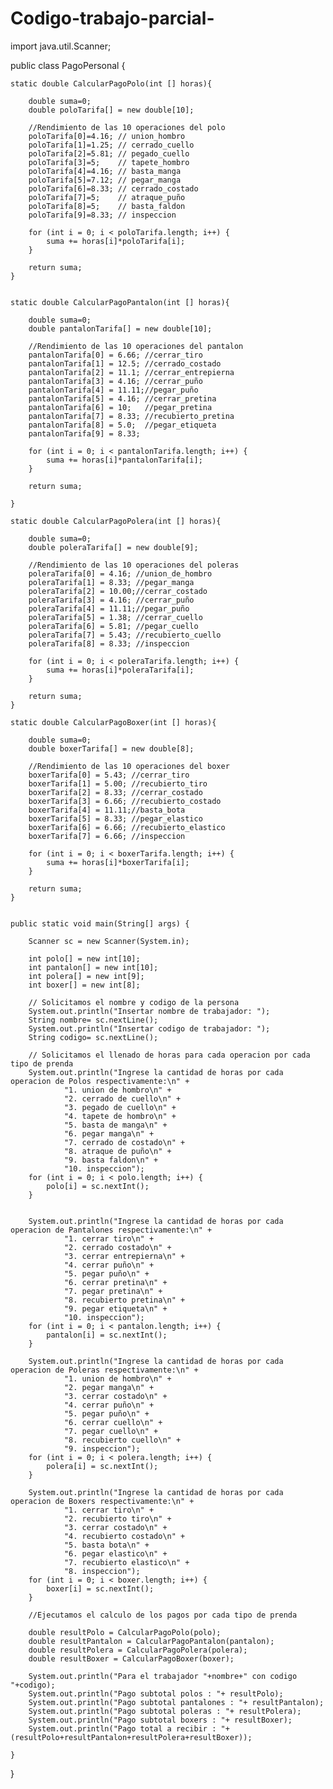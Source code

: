 # Codigo-trabajo-parcial-
import java.util.Scanner;

public class PagoPersonal {

	static double CalcularPagoPolo(int [] horas){
        		
		double suma=0;
		double poloTarifa[] = new double[10];
		
		//Rendimiento de las 10 operaciones del polo
		poloTarifa[0]=4.16; // union_hombro
		poloTarifa[1]=1.25; // cerrado_cuello
		poloTarifa[2]=5.81; // pegado_cuello
		poloTarifa[3]=5;    // tapete_hombro
		poloTarifa[4]=4.16; // basta_manga
		poloTarifa[5]=7.12; // pegar_manga
		poloTarifa[6]=8.33; // cerrado_costado
		poloTarifa[7]=5;    // atraque_puño
		poloTarifa[8]=5;    // basta_faldon
		poloTarifa[9]=8.33; // inspeccion
		
		for (int i = 0; i < poloTarifa.length; i++) {
			suma += horas[i]*poloTarifa[i];
		}     
		
        return suma;
    }
	
	
	static double CalcularPagoPantalon(int [] horas){
		
		double suma=0;
		double pantalonTarifa[] = new double[10];
		
        //Rendimiento de las 10 operaciones del pantalon
		pantalonTarifa[0] = 6.66; //cerrar_tiro
		pantalonTarifa[1] = 12.5; //cerrado_costado
		pantalonTarifa[2] = 11.1; //cerrar_entrepierna
		pantalonTarifa[3] = 4.16; //cerrar_puño
		pantalonTarifa[4] = 11.11;//pegar_puño
		pantalonTarifa[5] = 4.16; //cerrar_pretina
		pantalonTarifa[6] = 10;   //pegar_pretina
		pantalonTarifa[7] = 8.33; //recubierto_pretina
		pantalonTarifa[8] = 5.0;  //pegar_etiqueta
		pantalonTarifa[9] = 8.33;
		
		for (int i = 0; i < pantalonTarifa.length; i++) {
			suma += horas[i]*pantalonTarifa[i];
		} 
        
        return suma;
        
    }
	
	static double CalcularPagoPolera(int [] horas){
		
		double suma=0;
		double poleraTarifa[] = new double[9];
		
        //Rendimiento de las 10 operaciones del poleras
		poleraTarifa[0] = 4.16; //union_de_hombro
		poleraTarifa[1] = 8.33; //pegar_manga
		poleraTarifa[2] = 10.00;//cerrar_costado
		poleraTarifa[3] = 4.16; //cerrar_puño
		poleraTarifa[4] = 11.11;//pegar_puño
		poleraTarifa[5] = 1.38; //cerrar_cuello
		poleraTarifa[6] = 5.81; //pegar_cuello
		poleraTarifa[7] = 5.43; //recubierto_cuello
		poleraTarifa[8] = 8.33; //inspeccion
		
		for (int i = 0; i < poleraTarifa.length; i++) {
			suma += horas[i]*poleraTarifa[i];
		}
        
        return suma;
    }
	
	static double CalcularPagoBoxer(int [] horas){
		
		double suma=0;
		double boxerTarifa[] = new double[8];
		
        //Rendimiento de las 10 operaciones del boxer
		boxerTarifa[0] = 5.43; //cerrar_tiro
		boxerTarifa[1] = 5.00; //recubierto_tiro
		boxerTarifa[2] = 8.33; //cerrar_costado
		boxerTarifa[3] = 6.66; //recubierto_costado
		boxerTarifa[4] = 11.11;//basta_bota
		boxerTarifa[5] = 8.33; //pegar_elastico
		boxerTarifa[6] = 6.66; //recubierto_elastico
		boxerTarifa[7] = 6.66; //inspeccion
        
		for (int i = 0; i < boxerTarifa.length; i++) {
			suma += horas[i]*boxerTarifa[i];
		}
        
        return suma;
    }
	
	
	public static void main(String[] args) {
		
		Scanner sc = new Scanner(System.in);
		
		int polo[] = new int[10];
		int pantalon[] = new int[10];
		int polera[] = new int[9];
		int boxer[] = new int[8];
		
		// Solicitamos el nombre y codigo de la persona
		System.out.println("Insertar nombre de trabajador: ");
		String nombre= sc.nextLine();
		System.out.println("Insertar codigo de trabajador: ");
		String codigo= sc.nextLine();
		
		// Solicitamos el llenado de horas para cada operacion por cada tipo de prenda
		System.out.println("Ingrese la cantidad de horas por cada operacion de Polos respectivamente:\n" +
                "1. union de hombro\n" +
                "2. cerrado de cuello\n" +
                "3. pegado de cuello\n" +
                "4. tapete de hombro\n" +
                "5. basta de manga\n" +
                "6. pegar manga\n" +
                "7. cerrado de costado\n" +
                "8. atraque de puño\n" +
                "9. basta faldon\n" +
                "10. inspeccion");
		for (int i = 0; i < polo.length; i++) {
	        polo[i] = sc.nextInt();
		}
		
		
		System.out.println("Ingrese la cantidad de horas por cada operacion de Pantalones respectivamente:\n" +
                "1. cerrar tiro\n" +
                "2. cerrado costado\n" +
                "3. cerrar entrepierna\n" +
                "4. cerrar puño\n" +
                "5. pegar puño\n" +
                "6. cerrar pretina\n" +
                "7. pegar pretina\n" +
                "8. recubierto pretina\n" +
                "9. pegar etiqueta\n" +
                "10. inspeccion");
		for (int i = 0; i < pantalon.length; i++) {
	        pantalon[i] = sc.nextInt();
		}
		
		System.out.println("Ingrese la cantidad de horas por cada operacion de Poleras respectivamente:\n" +
                "1. union de hombro\n" +
                "2. pegar manga\n" +
                "3. cerrar costado\n" +
                "4. cerrar puño\n" +
                "5. pegar puño\n" +
                "6. cerrar cuello\n" +
                "7. pegar cuello\n" +
                "8. recubierto cuello\n" +
                "9. inspeccion");
		for (int i = 0; i < polera.length; i++) {
	        polera[i] = sc.nextInt();
		}
 
		System.out.println("Ingrese la cantidad de horas por cada operacion de Boxers respectivamente:\n" +
                "1. cerrar tiro\n" +
                "2. recubierto tiro\n" +
                "3. cerrar costado\n" +
                "4. recubierto costado\n" +
                "5. basta bota\n" +
                "6. pegar elastico\n" +
                "7. recubierto elastico\n" +
                "8. inspeccion");
		for (int i = 0; i < boxer.length; i++) {
	        boxer[i] = sc.nextInt();
		}
		
		//Ejecutamos el calculo de los pagos por cada tipo de prenda
		
		double resultPolo = CalcularPagoPolo(polo);
		double resultPantalon = CalcularPagoPantalon(pantalon);
		double resultPolera = CalcularPagoPolera(polera);
		double resultBoxer = CalcularPagoBoxer(boxer);
		
		System.out.println("Para el trabajador "+nombre+" con codigo "+codigo);
		System.out.println("Pago subtotal polos : "+ resultPolo);
		System.out.println("Pago subtotal pantalones : "+ resultPantalon);	
		System.out.println("Pago subtotal poleras : "+ resultPolera);
		System.out.println("Pago subtotal boxers : "+ resultBoxer);
		System.out.println("Pago total a recibir : "+(resultPolo+resultPantalon+resultPolera+resultBoxer));

	}

}
